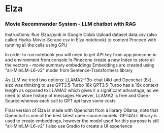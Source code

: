 # Elza
### Movie Recommender System - LLM chatbot with RAG
Instructions:
Run Elza.ipynb in Google Colab
Upload dataset data.csv (also called Hydra-Movie-Scrape.csv in Elza notebook) to content
Proceed with running all the cells using GPU 

In order to run notebook you will need to get API key from app.pinecone.io and environment from console
In Pinecone create a new Index to store all the vectors - movie summary embeddings
Embeddings are created using "all-MiniLM-L6-v2" model from Sentence-Transformers library

As LLM we tried two options: LLAMA2-13b-chat (4k) and Openchat (8k), also was thinking to use GPT3.5-Turbo 16k
GPT3.5-Turbo has a 16k context length as opposed to LLAMA2 which gives it a significant advantage, as we need to store history of messages
However, LLAMA2 is free and Open-Source whereas each call to GPT api have some costs 

Final version of Elza is made with Openchat from a library Ollama, note that Openchat is one of the best latest open-source models.
GPT4ALL library is used to create embeddings, however the model used for this purpose is still "all-MiniLM-L6-v2"
I also use Gradio to create a UI experience


